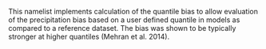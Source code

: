 This namelist implements calculation of the quantile bias to allow evaluation of the precipitation bias based on a user defined quantile in models as compared to a reference dataset. The bias was shown to be typically stronger at higher quantiles (Mehran et al. 2014).